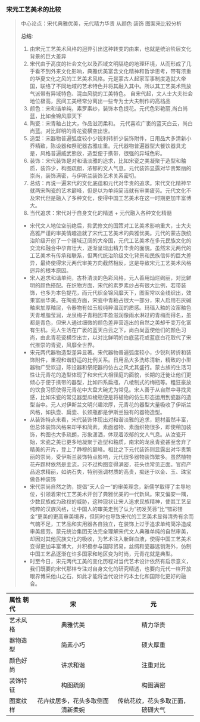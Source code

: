 ### 宋元工艺美术的比较

> 中心论点：宋代典雅优美，元代精力华贵 从颜色 装饰 图案来比较分析  
>   
> **总结**:  
> 1. 由宋元工艺美术风格的迥异引出这种转变的由来，也就是统治阶层文化背景的巨大差异
> 2. 宋代由于高度的社会文化以及西域文明隔绝的地理环境，从而形成了几乎看不到外来文化影响，典雅优美富含文化精神和哲学思考，带有浓重的华夏文化之风的工艺美术风格。元是蒙古人起家军事制度造就大帝国，联络了不同地域的艺术特色并将其融入其中。所以其工艺美术熊放气派带有异域特色、混血风貌的工美特色。
> 自宋代起，文人士大夫社会地位极高，民间工美经常分离出一些专为士大夫制作的高档品
> 3. 颜色：宋和谐单纯，素罗素纱，装饰本色提花。元代色彩艳丽,尚白尚蓝，比如金锦风靡天下
> 4. 陶瓷：宋青釉占比大，作品滋润柔和。 元代喜欢广袤的蓝天白云，尚白尚蓝。对比鲜明的青花瓷横空出世。
> 5. 造型：宋器物普遍弧度较小少锐利转折少装饰附件，日用品大多清新小乔精致，陈设器和祭祀器古雅庄重。元代器物普遍器型大餐饮器具尤是，风格普遍威武熊放，造型便于携带，很强的异域色彩。
> 6. 装饰：宋代装饰是对和谐淡雅的追求，比如宋瓷之美凝聚于造型和釉质，装饰少，构图疏朗，浓郁的文人气息。元代装饰显露对华贵繁丽的崇尚，装饰满密，与伊斯兰装饰艺术关系密切。
> 7. 总结：再说一遍宋代的文化底蕴和元代对华贵的追求。宋代文化精神早就两宋陶瓷的艺术巅峰，但是以为单纯简洁就有审美疲劳。元代文化不及宋代但是融入了多种文化，使得中国工艺美术在这一时期更加丰富博大。
> 8. 当代追求：宋代对于自身文化的精透 + 元代融入各种文化精髓   
>   
> - 宋代文人地位空前绝后，抑武修文的国策对工艺美术影响重大，士大夫高雅严谨的审美情趣造就了宋代工艺美术的典雅优美。元代的蒙古族统治阶级开创了一个疆域辽阔的大帝国，元代工艺美术在多元民族文化的交流和融合中孕育壮大，逐渐呈现出精力华贵的面貌。虽然宋元两代的工艺美术有传承和联系，但两代统治阶级文化背景和民族信仰的巨大差异，最终使得宋元两代审美方向截然相反，这是导致宋元工艺美术风格迥异的根本原因。
> - 宋人追求和谐单纯，古朴清淡的色彩风格，元人善用灿烂绚丽，对比鲜明的颜色搭配。在织物方面，宋代的素罗素纱占有很大比例，若带装饰，也多为本色提花，而元代织金锦风靡天下，图案常以金线织出，效果富丽华美。在陶瓷方面，宋瓷中青釉占很大一部分，宋人启用石灰碱釉来加厚釉层，令器物有如玉般纯粹温润的质感。玛瑙入釉的汝窑釉色天青堆脂莹润，龙泉梅子青釉因丰盈滋润像雨水淋过的青梅而得名，虽都是青色，但宋人通过细微的颜色差异营造出的自然之美却千变万化富有生机。元人生活在广袤的蓝天白云之下，尚白尚蓝使他们的颜色习尚，由此青花瓷横空出世，以对比鲜明的白底蓝花或蓝底白花取代了宋代推崇的青瓷，风靡全世界。
> - 宋元两代器物造型差异显著。宋代器物普遍弧度较小，少锐利转折和装饰附件，重视和谐舒适的比例关系。日用品大多洗练清新，精致的小型器物广受欢迎，陈设器和祭祀器的仿古之风尤其盛行。蒙古族的生活习性让元青花的造型体现了和宋代大相径庭的面貌，长期的迁徙让他们更倾心于便于携带的器型，比如四系扁瓶，八棱制式的梅瓶等。粗狂豪放的饮食习惯使得元青花中大盘大碗尤为常见。宋人善于从自然中寻找灵感，比如宋瓷的常见器型瓜棱瓶便是将植物的仿生形态运用到瓷器的造型当中。元人对伊斯兰文明兴趣浓厚，元青花的器型大量吸收了伊斯兰风格，如执壶、扁壶、长颈瓶都是伊斯兰独有的器物造型。
> - 从装饰特点来看，宋代装饰体现出对和谐淡雅的追求，题材虽然丰富，但总体装饰风格来却平和简素，素面器物、素面织物很多，即使稍加装饰，构图也大多疏朗，形象潇洒，体现着浓郁的文人气息。从汝瓷开始，宋瓷之美已更多地凝聚于造型和釉质，南宋的龙泉青瓷甚至舍弃了精美的开片，登上了静穆的巅峰。相比之下元代装饰则显露出对华贵繁丽的崇尚，受伊斯兰装饰特点影响，元代很多器物装饰繁多。虽然植物花卉题材依然是主流，只不过构图变得满密，花头也常见正面。官府产品追求精丽，如纳石失，特别强调材质的高贵，痴迷于以金、玉、珠宝做各种装饰
> - 宋代崇尚自然之韵，提倡“天人合一”的审美理念，新儒学取得了主导地位，引领着宋代工艺美术开创了典雅优美的一代新风。宋又偏安一隅，少数民族成为政权的威胁，这种现状让宋人追求民族精神，使其工艺呈纯粹的汉族风格，让中国人的审美走到了认为“初发芙蓉”比“错彩镂金”更美的更高审美境界，但同时也导致宋代的工艺美术显得清秀有余而气魄不足，工艺品和实用器各自独立，在装饰上过于追求单纯简净造成审美疲劳。蒙元统治集团无法完全理解宋代文人典雅单纯的自然审美，却因对其他民族文化的吸收，为艺术注入新鲜血液，使得中国工艺美术变得更加丰富博大，并积极参与国际贸易，丝绸和瓷器远销海外，仿制中国工艺品逐渐在许多国家和地区变为时尚，元青花就是典型。
> - 时至今日，宋元两代工美的变化历程对当代艺术设计依然有启示意义，我们既要向宋代那样专注对自身文化的研究精透，也要向元代一样开放眼界博采他山之石，如此才能将当代设计的本土化和国际化更好的融合。


| 属性 朝代 | 宋 | 元 |
| :----  | :----: |:----: |
| 艺术风格 | 典雅优美 | 精力华贵 |
| 器物造型 | 简素小巧 | 硕大厚重 |
| 颜色好尚 | 讲求和谐 | 注重对比 |
| 装饰特征 | 构图疏朗 | 构图满密 |
| 图案纹样 | 花卉纹居多，花头多取侧面清新柔婉 | 传统花纹，花头多取正面，磅礴大气 |

